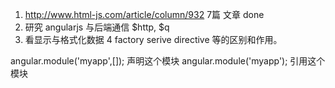  1. http://www.html-js.com/article/column/932  7篇 文章  done
2. 研究 angularjs 与后端通信 $http, $q
3. 看显示与格式化数据
4 factory serive directive 等的区别和作用。

angular.module('myapp',[]); 声明这个模块
angular.module('myapp'); 引用这个模块


